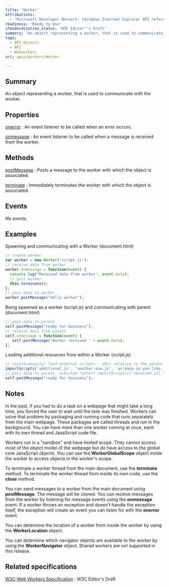 ```yaml
---
title: 'Worker'
attributions:
  - 'Microsoft Developer Network: [Windows Internet Explorer API reference Article](http://msdn.microsoft.com/en-us/library/ie/hh828809%28v=vs.85%29.aspx)'
readiness: 'Ready to Use'
standardization_status: 'W3C Editor''s Draft'
summary: 'An object representing a worker, that is used to communicate with the worker.'
tags:
  - API_Objects
  - API
  - Webworkers
uri: apis/workers/Worker

---
```

## Summary

An object representing a worker, that is used to communicate with the worker.

## Properties

[onerror](/apis/workers/Worker/onerror)
:   An event listener to be called when an error occurs.

[onmessage](/apis/workers/Worker/onmessage)
:   An event listener to be called when a message is received from the worker.

## Methods

[postMessage](/apis/workers/Worker/postMessage)
:   Posts a message to the worker with which the object is associated.

[terminate](/apis/workers/Worker/terminate)
:   Immediately terminates the worker with which the object is associated.

## Events

*No events.*

## Examples

Spawning and communicating with a Worker (document.html)

``` js
// create worker
var worker = new Worker('script.js');
// receive data from worker
worker.onmessage = function(event) {
  console.log("Received data from worker", event.data);
  // quit worker
  this.terminate();
};
// pass data to worker
worker.postMessage("hello worker");
```

Being spawned as a worker (script.js) and communicating with parent (document.html)

``` js
// pass data to parent
self.postMessage("ready for business");
// receive data from parent
self.onmessage = function(event) {
   self.postMessage('Worker received ' + event.data);
};
```

Loading additional resources from within a Worker (script.js)

``` js
// (synchronously) load external scripts - URLs relative to the parent document's location
importScripts('additional.js', 'another-one.js', 'as-many-as-you-like.js' /* , ... */);
// pass data to parent, executed *after* importScripts() received all files
self.postMessage("ready for business");
```

## Notes

In the past, if you had to do a task on a webpage that might take a long time, you forced the user to wait until the task was finished. Workers can solve that problem by packaging and running code that runs separately from the main webpage. These packages are called threads and run in the background. You can have more than one worker running at once, each with its own thread and JavaScript code file.

Workers run in a "sandbox" and have limited scope. They cannot access most of the object model of the webpage but do have access to the global core JavaScript objects. You can use the **WorkerGlobalScope** object inside the worker to access objects in the worker's scope.

To terminate a worker thread from the main document, use the **terminate** method. To terminate the worker thread from inside its own code, use the **close** method.

You can send messages to a worker from the main document using **postMessage**. The message will be cloned. You can receive messages from the worker by listening for message events using the **onmessage** event. If a worker throws an exception and doesn't handle the exception itself, the exception will create an event you can listen for with the **onerror** event.

You can determine the location of a worker from inside the worker by using the **WorkerLocation** object.

You can determine which navigator objects are available to the worker by using the **WorkerNavigator** object. Shared workers are not supported in this release.

## Related specifications

[W3C Web Workers Specification](http://dev.w3.org/html5/workers)
:   W3C Editor's Draft
